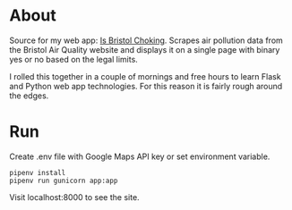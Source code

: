 # About

Source for my web app: [Is Bristol Choking](isbristolchoking.uk). Scrapes air pollution data from
the Bristol Air Quality website and displays it on a single page with binary
yes or no based on the legal limits.

I rolled this together in a couple of mornings and free hours to learn Flask
and Python web app technologies. For this reason it is fairly rough around the
edges.

# Run

Create .env file with Google Maps API key or set environment variable.

```
pipenv install
pipenv run gunicorn app:app
```

Visit localhost:8000 to see the site.
